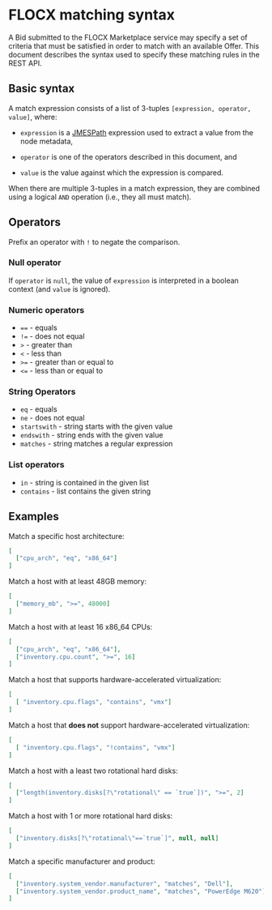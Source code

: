 # FLOCX matching syntax

A Bid submitted to the FLOCX Marketplace service may specify a set of criteria
that must be satisfied in order to match with an available Offer. This document
describes the syntax used to specify these matching rules in the REST API.

## Basic syntax

A match expression consists of a list of 3-tuples `[expression, operator,
value]`, where:

- `expression` is a [JMESPath][] expression used to extract a value from the
  node metadata,

- `operator` is one of the operators described in this document, and

- `value` is the value against which the expression is compared.

When there are multiple 3-tuples in a match expression, they are combined using
a logical `AND` operation (i.e., they all must match).

[jmespath]: http://jmespath.org/specification.html

## Operators

Prefix an operator with `!` to negate the comparison.

### Null operator

If `operator` is `null`, the value of `expression` is interpreted in a boolean
context (and `value` is ignored).

### Numeric operators

- `==` - equals
- `!=` - does not equal
- `>` - greater than
- `<` - less than
- `>=` - greater than or equal to
- `<=` - less than or equal to

### String Operators

- `eq` - equals
- `ne` - does not equal
- `startswith` - string starts with the given value
- `endswith` - string ends with the given value
- `matches` - string matches a regular expression

### List operators

- `in` - string is contained in the given list
- `contains` - list contains the given string

## Examples

Match a specific host architecture:

```json
[
  ["cpu_arch", "eq", "x86_64"]
]
```

Match a host with at least 48GB memory:

```json
[
  ["memory_mb", ">=", 48000]
]
```

Match a host with at least 16 x86_64 CPUs:

```json
[
  ["cpu_arch", "eq", "x86_64"],
  ["inventory.cpu.count", ">=", 16]
]
```

Match a host that supports hardware-accelerated virtualization:

```json
[
  [ "inventory.cpu.flags", "contains", "vmx"]
]
```

Match a host that **does not** support hardware-accelerated virtualization:

```json
[
  [ "inventory.cpu.flags", "!contains", "vmx"]
]
```

Match a host with a least two rotational hard disks:

```json
[
  ["length(inventory.disks[?\"rotational\" == `true`])", ">=", 2]
]
```

Match a host with 1 or more rotational hard disks:

```json
[
  ["inventory.disks[?\"rotational\"==`true`]", null, null]
]
```

Match a specific manufacturer and product:

```json
[
  ["inventory.system_vendor.manufacturer", "matches", "Dell"],
  ["inventory.system_vendor.product_name", "matches", "PowerEdge M620"]
]
```
